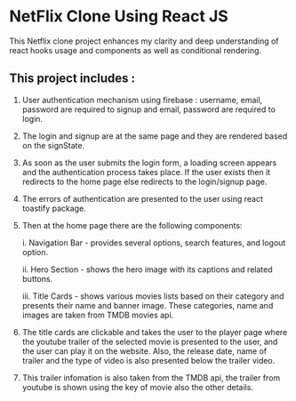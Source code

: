 # NetFlix Clone Using React JS

This Netflix clone project enhances my clarity and deep understanding of react hooks usage and components as well as conditional rendering.

## This project includes :

1. User authentication mechanism using firebase : username, email, password are required to signup and email, password are required to login.

2. The login and signup are at the same page and they are rendered based on the signState.

3. As soon as the user submits the login form, a loading screen appears and the authentication process takes place. If the user exists then it redirects to the home page else redirects to the login/signup page.

4. The errors of authentication are presented to the user using react toastify package.

5. Then at the home page there are the following components:

    i. Navigation Bar - provides several options, search features, and logout option.

    ii. Hero Section - shows the hero image with its captions and related buttons.

    iii. Title Cards - shows various movies lists based on their category and presents their name and banner image. These categories, name and images are taken from TMDB movies api.

6. The title cards are clickable and takes the user to the player page where the youtube trailer of the selected movie is presented to the user, and the user can play it on the website. Also, the release date, name of trailer and the type of video is also presented below the trailer video.

7. This trailer infomation is also taken from the TMDB api, the trailer from youtube is shown using the key of movie also the other details.
